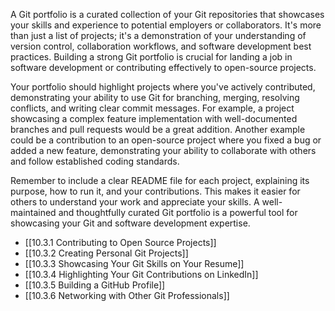 A Git portfolio is a curated collection of your Git repositories that showcases your skills and experience to potential employers or collaborators. It's more than just a list of projects; it's a demonstration of your understanding of version control, collaboration workflows, and software development best practices. Building a strong Git portfolio is crucial for landing a job in software development or contributing effectively to open-source projects.

Your portfolio should highlight projects where you've actively contributed, demonstrating your ability to use Git for branching, merging, resolving conflicts, and writing clear commit messages. For example, a project showcasing a complex feature implementation with well-documented branches and pull requests would be a great addition. Another example could be a contribution to an open-source project where you fixed a bug or added a new feature, demonstrating your ability to collaborate with others and follow established coding standards.

Remember to include a clear README file for each project, explaining its purpose, how to run it, and your contributions. This makes it easier for others to understand your work and appreciate your skills. A well-maintained and thoughtfully curated Git portfolio is a powerful tool for showcasing your Git and software development expertise.

- [[10.3.1 Contributing to Open Source Projects]]
- [[10.3.2 Creating Personal Git Projects]]
- [[10.3.3 Showcasing Your Git Skills on Your Resume]]
- [[10.3.4 Highlighting Your Git Contributions on LinkedIn]]
- [[10.3.5 Building a GitHub Profile]]
- [[10.3.6 Networking with Other Git Professionals]]